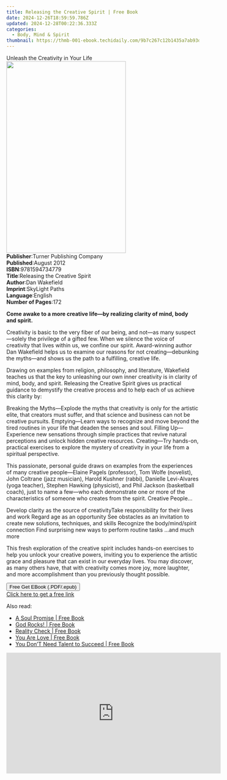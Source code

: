 ```yaml
---
title: Releasing the Creative Spirit | Free Book
date: 2024-12-26T18:59:59.786Z
updated: 2024-12-28T00:22:36.333Z
categories:
  - Body, Mind & Spirit
thumbnail: https://thmb-001-ebook.techidaily.com/9b7c267c12b1435a7ab93d838ccd180f215e5ab49f9cb5961589040d470ab5e7.jpg
---
```

<main id="book-container">
  <div class="flex flex-col">
    <div class="book-brief flex-1 py-6 px-4 sm:p-6 md:py-10 md:px-8">
      <!-- brief-->
      <div class="book-brief-main">Unleash the Creativity in Your Life</div>
    </div>
    <div
      class="book-meta-info flex-1 grid gap-4 col-start-1 col-end-3 row-start-1 sm:mb-6 sm:grid-cols-4 lg:gap-6 lg:col-start-2 lg:row-end-6 lg:row-span-6 lg:mb-0"
    >
      <div
        class="book-meta-info-left place-content-center mt-4 p-4 text-sm leading-6 col-start-2 col-span-2 dark:text-slate-400"
      >
        <img
          class="w-full h-500 object-cover rounded-lg sm:h-255 sm:col-span-2 lg:col-span-full"
          src="https://img-001-ebook.techidaily.com/617668b4e4120eb41eabf7aa0bf554c8a00fdec5811bd5ed1ee7b3c03be17a2d.jpg"
          alt=""
          width="312"
          height="500"
        />
      </div>
      <div
        class="book-meta-info-right mt-2 col-start-1 row-start-2 col-span-3 self-center"
      >
        <!-- meta data  -->
        <div class="flex flex-col px-4 md:px-8">
          <div class="flex-1">
            <strong>Publisher</strong>:<span class="px-2"
              >Turner Publishing Company</span
            >
          </div>
          <div class="flex-1">
            <strong>Published</strong>:<span class="px-2">August 2012</span>
          </div>
          <div class="flex-1">
            <strong>ISBN</strong>:<span class="px-2">9781594734779</span>
          </div>
          <div class="flex-1">
            <strong>Title</strong>:<span class="px-2"
              >Releasing the Creative Spirit</span
            >
          </div>
          <div class="flex-1">
            <strong>Author</strong>:<span class="px-2">Dan Wakefield</span>
          </div>
          <div class="flex-1">
            <strong>Imprint</strong>:<span class="px-2">SkyLight Paths</span>
          </div>
          <div class="flex-1">
            <strong>Language</strong>:<span class="px-2">English</span>
          </div>
          <div class="flex-1">
            <strong>Number of Pages</strong>:<span class="px-2">172</span>
          </div>
        </div>
      </div>
    </div>
    <div class="book-description flex-1 py-6 px-4 sm:p-6 md:py-10 md:px-8">
      <div class="book-description-main">
        <div accordion-content="" id="description">
          <p>
            <b
              >Come awake to a more creative life—by realizing clarity of mind,
              body and spirit.</b
            >
          </p>
          <p>
            Creativity is basic to the very fiber of our being, and not—as many
            suspect—solely the privilege of a gifted few. When we silence the
            voice of creativity that lives within us, we confine our spirit.
            Award-winning author Dan Wakefield helps us to examine our reasons
            for not creating—debunking the myths—and shows us the path to a
            fulfilling, creative life.
          </p>
          <p>
            Drawing on examples from religion, philosophy, and literature,
            Wakefield teaches us that the key to unleashing our own inner
            creativity is in clarity of mind, body, and spirit. Releasing the
            Creative Spirit gives us practical guidance to demystify the
            creative process and to help each of us achieve this clarity by:
          </p>
          Breaking the Myths—Explode the myths that creativity is only for the
          artistic elite, that creators must suffer, and that science and
          business can not be creative pursuits. Emptying—Learn ways to
          recognize and move beyond the tired routines in your life that deaden
          the senses and soul. Filling Up—Experience new sensations through
          simple practices that revive natural perceptions and unlock hidden
          creative resources. Creating—Try hands-on, practical exercises to
          explore the mystery of creativity in your life from a spiritual
          perspective.
          <p>
            This passionate, personal guide draws on examples from the
            experiences of many creative people—Elaine Pagels (professor), Tom
            Wolfe (novelist), John Coltrane (jazz musician), Harold Kushner
            (rabbi), Danielle Levi-Alvares (yoga teacher), Stephen Hawking
            (physicist), and Phil Jackson (basketball coach), just to name a
            few—who each demonstrate one or more of the characteristics of
            someone who creates from the spirit. Creative People…
          </p>
          Develop clarity as the source of creativityTake responsibility for
          their lives and work Regard age as an opportunity See obstacles as an
          invitation to create new solutions, techniques, and skills Recognize
          the body/mind/spirit connection Find surprising new ways to perform
          routine tasks …and much more
          <p>
            This fresh exploration of the creative spirit includes hands-on
            exercises to help you unlock your creative powers, inviting you to
            experience the artistic grace and pleasure that can exist in our
            everyday lives. You may discover, as many others have, that with
            creativity comes more joy, more laughter, and more accomplishment
            than you previously thought possible.
          </p>
        </div>
        <div class="accordion-fader"></div>
      </div>
    </div>
    <div class="book-excerpts flex-1 py-6 px-4 sm:p-6 md:py-10 md:px-8"></div>
    <div
      class="book-about-author flex-1 py-6 px-4 sm:p-6 md:py-10 md:px-8"
    ></div>
    <div class="book-free-get flex-1 py-6 px-4 sm:p-6 md:py-10 md:px-8">
      <button
        id="btn-free-get"
        class="bg-blue-500 hover:bg-blue-700 text-white font-bold py-2 px-4 rounded"
      >
        Free Get EBook (.PDF/.epub)
      </button>
      <div id="countdown-display" class="px-2 text-lg mt-2"></div>
      <a
        id="free-link"
        class="hidden bg-blue-500 hover:bg-blue-700 text-white font-bold py-2 px-4 rounded"
        href="https://www.ebooks.com/en-us/book/96499473/releasing-the-creative-spirit/dan-wakefield/"
        target="_blank"
        >Click here to get a free link</a
      >
    </div>
    <script>
      let countdownTime = 0;
      let countdownInterval = null;
      document
        .getElementById('btn-free-get')
        .addEventListener('click', startCountdown);
      function startCountdown() {
        countdownTime = new Date().getTime() + 60000 * 3;
        countdownInterval = setInterval(updateCountdown, 1000);
        document.getElementById('btn-free-get').disabled = true;
        document
          .getElementById('btn-free-get')
          .classList.add('bg-gray-500', 'cursor-not-allowed');
      }
      function updateCountdown() {
        let currentTime = new Date().getTime();
        let timeLeft = countdownTime - currentTime;
        let secondsLeft = Math.floor(timeLeft / 1000);
        document.getElementById('countdown-display').innerHTML =
          `Remaining time: ${secondsLeft} seconds.`;
        if (secondsLeft <= 0) {
          clearInterval(countdownInterval);
          document.getElementById('btn-free-get').classList.add('hidden');
          document.getElementById('free-link').classList.remove('hidden');
          document.getElementById('countdown-display').innerHTML = '';
        }
      }
    </script>
  </div>
</main>

<ins class="adsbygoogle"
      style="display:block"
      data-ad-client="ca-pub-7571918770474297"
      data-ad-slot="8358498916"
      data-ad-format="auto"
      data-full-width-responsive="true"></ins>
    

<span class="atpl-alsoreadstyle">Also read:</span>
<div><ul>
<li><a href="https://novels-ebooks.techidaily.com/138575820-9780595844531-a-soul-promise/"><u>A Soul Promise | Free Book</u></a></li>
<li><a href="https://novels-ebooks.techidaily.com/138575889-9781449741945-god-rocks/"><u>God Rocks! | Free Book</u></a></li>
<li><a href="https://novels-ebooks.techidaily.com/138575832-9781490847658-reality-check/"><u>Reality Check | Free Book</u></a></li>
<li><a href="https://novels-ebooks.techidaily.com/138575841-9781440161018-you-are-love/"><u>You Are Love | Free Book</u></a></li>
<li><a href="https://novels-ebooks.techidaily.com/138575863-9781450234276-you-dont-need-talent-to-succeed/"><u>You Don’T Need Talent to Succeed | Free Book</u></a></li>
</ul></div>

<!-- affiliate ads begin -->
<iframe width="560" height="315" src="https://www.youtube.com/embed/Dn-24B6AURY?si=ErES2KWVnintY6h9" title="YouTube video player" frameborder="0" allow="accelerometer; autoplay; clipboard-write; encrypted-media; gyroscope; picture-in-picture; web-share" referrerpolicy="strict-origin-when-cross-origin" allowfullscreen></iframe>
<!-- affiliate ads end -->

